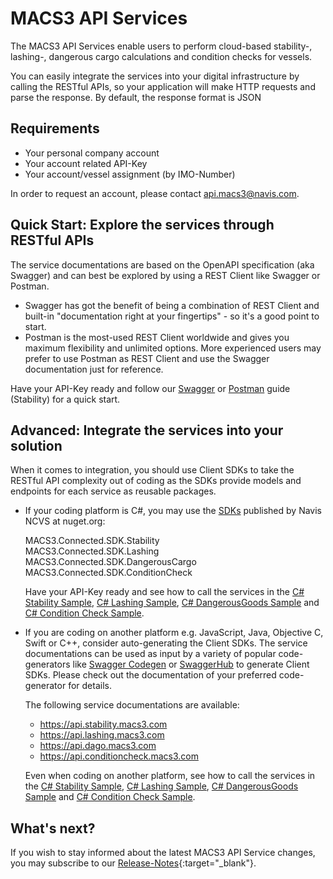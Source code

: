 # MACS3 API Services

The MACS3 API Services enable users to perform cloud-based stability-, lashing-, dangerous cargo calculations and condition checks for vessels.

You can easily integrate the services into your digital infrastructure by calling the RESTful APIs, so your application will make HTTP requests and parse the response. By default, the response format is JSON

## Requirements

* Your personal company account
* Your account related API-Key
* Your account/vessel assignment (by IMO-Number)

In order to request an account, please contact [api.macs3@navis.com](mailto:api.macs3@navis.com).

## Quick Start: Explore the services through RESTful APIs

The service documentations are based on the OpenAPI specification (aka Swagger) and can best be explored by using a REST Client like Swagger or Postman.

* Swagger has got the benefit of being a combination of REST Client and built-in "documentation right at your fingertips" - so it's a good point to start.
* Postman is the most-used REST Client worldwide and gives you maximum flexibility and unlimited options. More experienced users may prefer to use Postman as REST Client and use the Swagger documentation just for reference.

Have your API-Key ready and follow our [Swagger](swagger.md) or [Postman](postman.md) guide (Stability) for a quick start.

## Advanced: Integrate the services into your solution

When it comes to integration, you should use Client SDKs to take the RESTful API complexity out of coding as the SDKs provide models and endpoints for each service as reusable packages. 
 
* If your coding platform is C#, you may use the [SDKs](https://www.nuget.org/packages?q=+MACS3.Connected) published by Navis NCVS at nuget.org:  

  MACS3.Connected.SDK.Stability  
  MACS3.Connected.SDK.Lashing  
  MACS3.Connected.SDK.DangerousCargo  
  MACS3.Connected.SDK.ConditionCheck  
  
  Have your API-Key ready and see how to call the services in the [C# Stability Sample](csharp_stability.md), [C# Lashing Sample](csharp_lashing.md), [C# DangerousGoods Sample](csharp_dago.md) and [C# Condition Check Sample](csharp_conditioncheck.md).

* If you are coding on another platform e.g. JavaScript, Java, Objective C, Swift or C++, consider auto-generating the Client SDKs. The service documentations can be used as input by a variety of popular code-generators like [Swagger Codegen](https://swagger.io/tools/swagger-codegen) or [SwaggerHub](https://swagger.io/tools/swaggerhub) to generate Client SDKs. Please check out the documentation of your preferred code-generator for details. 

  The following service documentations are available:
  * https://api.stability.macs3.com
  * https://api.lashing.macs3.com
  * https://api.dago.macs3.com
  * https://api.conditioncheck.macs3.com

  Even when coding on another platform, see how to call the services in the [C# Stability Sample](csharp_stability.md), [C# Lashing Sample](csharp_lashing.md), [C# DangerousGoods Sample](csharp_dago.md) and [C# Condition Check Sample](csharp_conditioncheck.md).

## What's next?

If you wish to stay informed about the latest MACS3 API Service changes, you may subscribe to our [Release-Notes](https://releasenotes.api-services.navis-cvs.com){:target="_blank"}.
